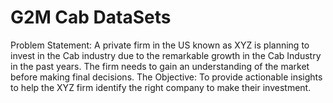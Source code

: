 # G2M Cab DataSets
Problem Statement: A private firm in the US known as XYZ is planning to invest in the Cab industry due to the remarkable growth in the Cab Industry in the past years. The firm needs to gain an understanding of the market before making final decisions.
The Objective: To provide actionable insights to help the XYZ firm identify the right company to make their investment.

